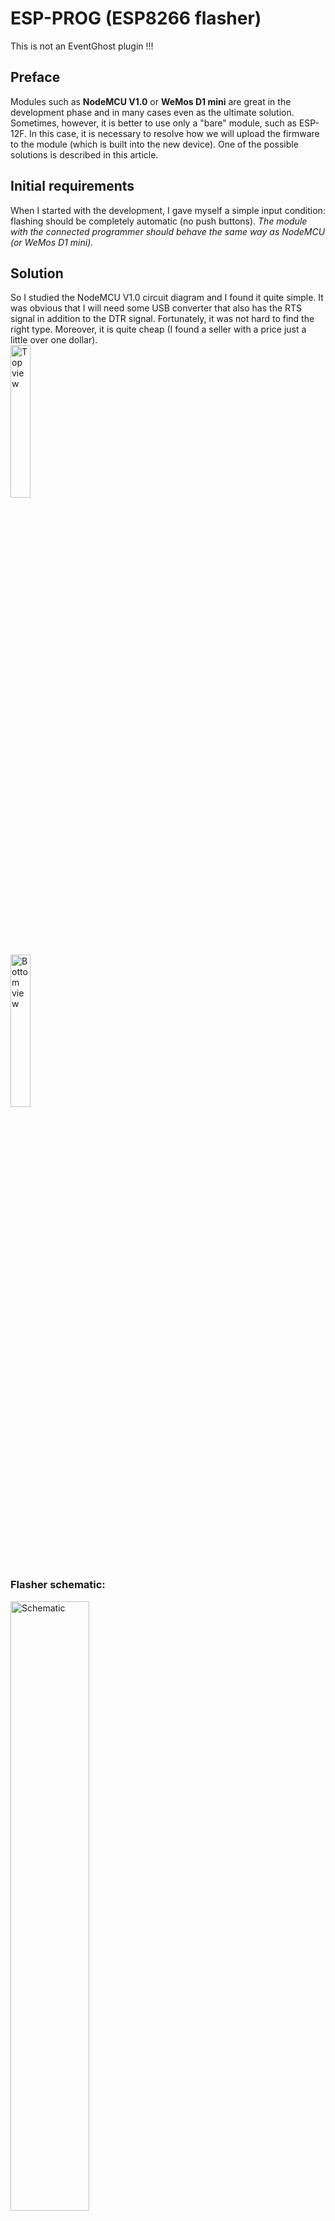 # ESP-PROG  (ESP8266 flasher)
This is not an EventGhost plugin !!!

## Preface
Modules such as **NodeMCU V1.0** or **WeMos D1 mini** are great in the development phase and in many cases even as the ultimate solution. Sometimes, however, it is better to use only a "bare" module, such as ESP-12F.
In this case, it is necessary to resolve how we will upload the firmware to the module (which is built into the new device). One of the possible solutions is described in this article.

## Initial requirements
When I started with the development, I gave myself a simple input condition: flashing should be completely automatic (no push buttons). *The module with the connected programmer should behave the same way as NodeMCU (or WeMos D1 mini).*

## Solution
So I studied the NodeMCU V1.0 circuit diagram and I found it quite simple. It was obvious that I will need some USB converter that also has the RTS signal in addition to the DTR signal. Fortunately, it was not hard to find the right type. Moreover, it is quite cheap (I found a seller with a price just a little over one dollar).  
<img src="https://github.com/Pako2/EventGhostPlugins/raw/master/ESP-PROG/Images/CP2102-top.jpg" alt="Top view" width="25%">  
<img src="https://github.com/Pako2/EventGhostPlugins/raw/master/ESP-PROG/Images/CP2102-bottom.jpg" alt="Bottom view" width="25%">

### Flasher schematic:
<img src="https://github.com/Pako2/EventGhostPlugins/raw/master/ESP-PROG/Eagle/esp-prog-SMD-SCH.png" alt="Schematic" width="50%">

### Test version:
<img src="https://github.com/Pako2/EventGhostPlugins/raw/master/ESP-PROG/Images/test.jpg" alt="Test" width="50%">

### Final version with USB converter:
<img src="https://github.com/Pako2/EventGhostPlugins/raw/master/ESP-PROG/Images/flasher.jpg" alt="Flasher" width="50%">

### Finished programmer in a box and with a cable
<img src="https://github.com/Pako2/EventGhostPlugins/raw/master/ESP-PROG/Images/ESP_PROG.png" alt="In_a_box" width="50%">

### Programmer connected to the target board
<img src="https://github.com/Pako2/EventGhostPlugins/raw/master/ESP-PROG/Images/at_work.png" alt="At_work" width="50%">

## Conclusion
The finished programmer works as expected.  
In the Arduino environment, choose the **NodeMCU 1.0 (ESP-12E Module)** board.  
The programmer works reliably even at the highest speed (**921600**) !  
The target plate must be equipped with a corresponding five-pin connector (see the [ESP-SOCKET](https://github.com/Pako2/EventGhostPlugins/tree/master/ESP-SOCKET) project for example).

